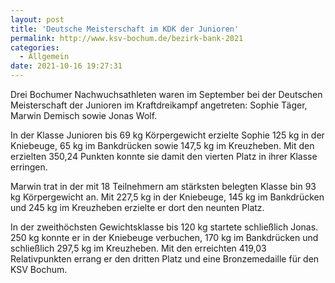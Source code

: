 ```yaml
---
layout: post
title: 'Deutsche Meisterschaft im KDK der Junioren'
permalink: http://www.ksv-bochum.de/bezirk-bank-2021
categories:
  - Allgemein
date: 2021-10-16 19:27:31
---
```


Drei Bochumer Nachwuchsathleten waren im September bei der Deutschen
Meisterschaft der Junioren im Kraftdreikampf angetreten: Sophie Täger,
Marwin Demisch sowie Jonas Wolf.

In der Klasse Junioren bis 69 kg Körpergewicht erzielte Sophie 125 kg in der
Kniebeuge, 65 kg im Bankdrücken sowie 147,5 kg im Kreuzheben. Mit den erzielten
350,24 Punkten konnte sie damit den vierten Platz in ihrer Klasse erringen.

Marwin trat in der mit 18 Teilnehmern am stärksten belegten Klasse bin 93 kg
Körpergewicht an. Mit 227,5 kg in der Kniebeuge, 145 kg im Bankdrücken und
245 kg im Kreuzheben erzielte er dort den neunten Platz.

In der zweithöchsten Gewichtsklasse bis 120 kg startete schließlich Jonas. 250
kg konnte er in der Kniebeuge verbuchen, 170 kg im Bankdrücken und schließlich
297,5 kg im Kreuzheben. Mit den erreichten 419,03 Relativpunkten errang er den
dritten Platz und eine Bronzemedaille für den KSV Bochum.
